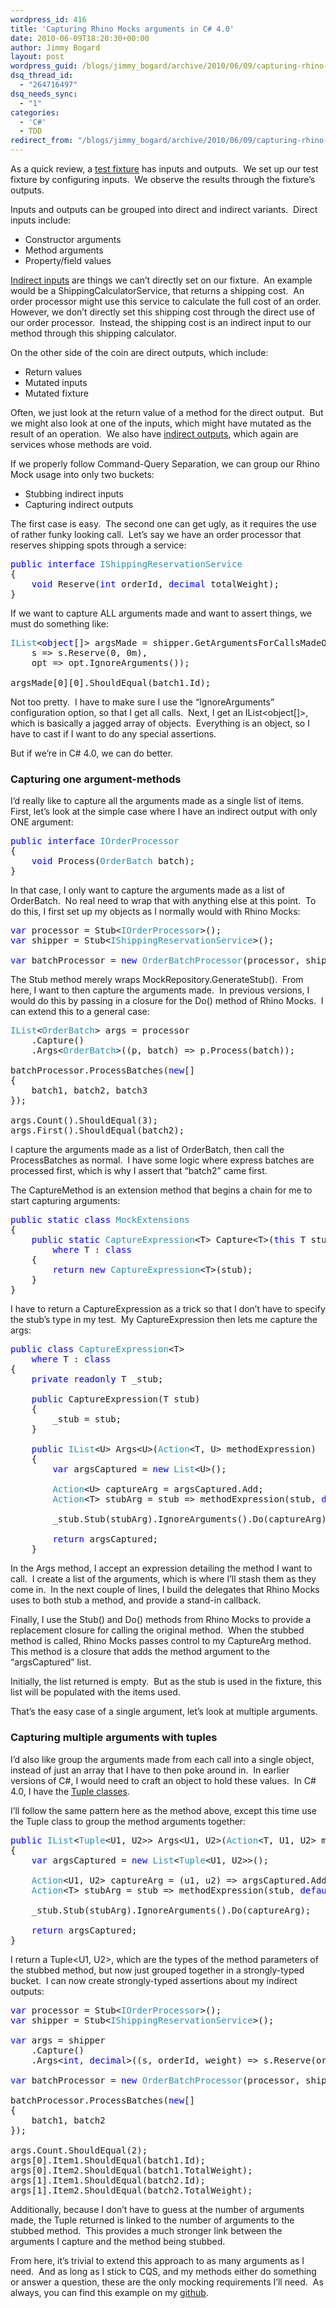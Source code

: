 ```yaml
---
wordpress_id: 416
title: 'Capturing Rhino Mocks arguments in C# 4.0'
date: 2010-06-09T18:20:30+00:00
author: Jimmy Bogard
layout: post
wordpress_guid: /blogs/jimmy_bogard/archive/2010/06/09/capturing-rhino-mocks-arguments-in-c-4-0.aspx
dsq_thread_id:
  - "264716497"
dsq_needs_sync:
  - "1"
categories:
  - 'C#'
  - TDD
redirect_from: "/blogs/jimmy_bogard/archive/2010/06/09/capturing-rhino-mocks-arguments-in-c-4-0.aspx/"
---
```

As a quick review, a [test fixture](http://xunitpatterns.com/test%20fixture%20-%20xUnit.html) has inputs and outputs.&#160; We set up our test fixture by configuring inputs.&#160; We observe the results through the fixture’s outputs.

Inputs and outputs can be grouped into direct and indirect variants.&#160; Direct inputs include:

  * Constructor arguments 
  * Method arguments 
  * Property/field values 

[Indirect inputs](http://xunitpatterns.com/indirect%20input.html) are things we can’t directly set on our fixture.&#160; An example would be a ShippingCalculatorService, that returns a shipping cost.&#160; An order processor might use this service to calculate the full cost of an order.&#160; However, we don’t directly set this shipping cost through the direct use of our order processor.&#160; Instead, the shipping cost is an indirect input to our method through this shipping calculator.

On the other side of the coin are direct outputs, which include:

  * Return values 
  * Mutated inputs 
  * Mutated fixture 

Often, we just look at the return value of a method for the direct output.&#160; But we might also look at one of the inputs, which might have mutated as the result of an operation.&#160; We also have [indirect outputs](http://xunitpatterns.com/indirect%20output.html), which again are services whose methods are void.

If we properly follow Command-Query Separation, we can group our Rhino Mock usage into only two buckets:

  * Stubbing indirect inputs 
  * Capturing indirect outputs 

The first case is easy.&#160; The second one can get ugly, as it requires the use of rather funky looking call.&#160; Let’s say we have an order processor that reserves shipping spots through a service:

<pre><span style="color: blue">public interface </span><span style="color: #2b91af">IShippingReservationService
</span>{
    <span style="color: blue">void </span>Reserve(<span style="color: blue">int </span>orderId, <span style="color: blue">decimal </span>totalWeight);
}</pre>

[](http://11011.net/software/vspaste)

If we want to capture ALL arguments made and want to assert things, we must do something like:

<pre><span style="color: #2b91af">IList</span>&lt;<span style="color: blue">object</span>[]&gt; argsMade = shipper.GetArgumentsForCallsMadeOn(
    s =&gt; s.Reserve(0, 0m), 
    opt =&gt; opt.IgnoreArguments());

argsMade[0][0].ShouldEqual(batch1.Id);</pre>

[](http://11011.net/software/vspaste)

Not too pretty.&#160; I have to make sure I use the “IgnoreArguments” configuration option, so that I get all calls.&#160; Next, I get an IList<object[]>, which is basically a jagged array of objects.&#160; Everything is an object, so I have to cast if I want to do any special assertions.

But if we’re in C# 4.0, we can do better.

### Capturing one argument-methods

I’d really like to capture all the arguments made as a single list of items. First, let’s look at the simple case where I have an indirect output with only ONE argument:

<pre><span style="color: blue">public interface </span><span style="color: #2b91af">IOrderProcessor
</span>{
    <span style="color: blue">void </span>Process(<span style="color: #2b91af">OrderBatch </span>batch);
}</pre>

[](http://11011.net/software/vspaste)

In that case, I only want to capture the arguments made as a list of OrderBatch.&#160; No real need to wrap that with anything else at this point.&#160; To do this, I first set up my objects as I normally would with Rhino Mocks:

<pre><span style="color: blue">var </span>processor = Stub&lt;<span style="color: #2b91af">IOrderProcessor</span>&gt;();
<span style="color: blue">var </span>shipper = Stub&lt;<span style="color: #2b91af">IShippingReservationService</span>&gt;();

<span style="color: blue">var </span>batchProcessor = <span style="color: blue">new </span><span style="color: #2b91af">OrderBatchProcessor</span>(processor, shipper);</pre>

[](http://11011.net/software/vspaste)

The Stub method merely wraps MockRepository.GenerateStub().&#160; From here, I want to then capture the arguments made.&#160; In previous versions, I would do this by passing in a closure for the Do() method of Rhino Mocks.&#160; I can extend this to a general case:

<pre><span style="color: #2b91af">IList</span>&lt;<span style="color: #2b91af">OrderBatch</span>&gt; args = processor
    .Capture()
    .Args&lt;<span style="color: #2b91af">OrderBatch</span>&gt;((p, batch) =&gt; p.Process(batch));

batchProcessor.ProcessBatches(<span style="color: blue">new</span>[]
{
    batch1, batch2, batch3
});

args.Count().ShouldEqual(3);
args.First().ShouldEqual(batch2);</pre>

[](http://11011.net/software/vspaste)

I capture the arguments made as a list of OrderBatch, then call the ProcessBatches as normal.&#160; I have some logic where express batches are processed first, which is why I assert that “batch2” came first.

The CaptureMethod is an extension method that begins a chain for me to start capturing arguments:

<pre><span style="color: blue">public static class </span><span style="color: #2b91af">MockExtensions
</span>{
    <span style="color: blue">public static </span><span style="color: #2b91af">CaptureExpression</span>&lt;T&gt; Capture&lt;T&gt;(<span style="color: blue">this </span>T stub) 
        <span style="color: blue">where </span>T : <span style="color: blue">class
    </span>{
        <span style="color: blue">return new </span><span style="color: #2b91af">CaptureExpression</span>&lt;T&gt;(stub);
    }
}</pre>

[](http://11011.net/software/vspaste)

I have to return a CaptureExpression<T> as a trick so that I don’t have to specify the stub’s type in my test.&#160; My CaptureExpression<T> then lets me capture the args:

<pre><span style="color: blue">public class </span><span style="color: #2b91af">CaptureExpression</span>&lt;T&gt;
    <span style="color: blue">where </span>T : <span style="color: blue">class
</span>{
    <span style="color: blue">private readonly </span>T _stub;

    <span style="color: blue">public </span>CaptureExpression(T stub)
    {
        _stub = stub;
    }

    <span style="color: blue">public </span><span style="color: #2b91af">IList</span>&lt;U&gt; Args&lt;U&gt;(<span style="color: #2b91af">Action</span>&lt;T, U&gt; methodExpression)
    {
        <span style="color: blue">var </span>argsCaptured = <span style="color: blue">new </span><span style="color: #2b91af">List</span>&lt;U&gt;();

        <span style="color: #2b91af">Action</span>&lt;U&gt; captureArg = argsCaptured.Add;
        <span style="color: #2b91af">Action</span>&lt;T&gt; stubArg = stub =&gt; methodExpression(stub, <span style="color: blue">default</span>(U));

        _stub.Stub(stubArg).IgnoreArguments().Do(captureArg);

        <span style="color: blue">return </span>argsCaptured;
    }</pre>

[](http://11011.net/software/vspaste)[](http://11011.net/software/vspaste)

In the Args method, I accept an expression detailing the method I want to call.&#160; I create a list of the arguments, which is where I’ll stash them as they come in.&#160; In the next couple of lines, I build the delegates that Rhino Mocks uses to both stub a method, and provide a stand-in callback.

Finally, I use the Stub() and Do() methods from Rhino Mocks to provide a replacement closure for calling the original method.&#160; When the stubbed method is called, Rhino Mocks passes control to my CaptureArg method.&#160; This method is a closure that adds the method argument to the “argsCaptured” list.

Initially, the list returned is empty.&#160; But as the stub is used in the fixture, this list will be populated with the items used.

That’s the easy case of a single argument, let’s look at multiple arguments.

### Capturing multiple arguments with tuples

I’d also like group the arguments made from each call into a single object, instead of just an array that I have to then poke around in.&#160; In earlier versions of C#, I would need to craft an object to hold these values.&#160; In C# 4.0, I have the [Tuple classes](http://msdn.microsoft.com/en-us/magazine/dd942829.aspx).

I’ll follow the same pattern here as the method above, except this time use the Tuple class to group the method arguments together:

<pre><span style="color: blue">public </span><span style="color: #2b91af">IList</span>&lt;<span style="color: #2b91af">Tuple</span>&lt;U1, U2&gt;&gt; Args&lt;U1, U2&gt;(<span style="color: #2b91af">Action</span>&lt;T, U1, U2&gt; methodExpression)
{
    <span style="color: blue">var </span>argsCaptured = <span style="color: blue">new </span><span style="color: #2b91af">List</span>&lt;<span style="color: #2b91af">Tuple</span>&lt;U1, U2&gt;&gt;();

    <span style="color: #2b91af">Action</span>&lt;U1, U2&gt; captureArg = (u1, u2) =&gt; argsCaptured.Add(<span style="color: #2b91af">Tuple</span>.Create(u1, u2));
    <span style="color: #2b91af">Action</span>&lt;T&gt; stubArg = stub =&gt; methodExpression(stub, <span style="color: blue">default</span>(U1), <span style="color: blue">default</span>(U2));

    _stub.Stub(stubArg).IgnoreArguments().Do(captureArg);

    <span style="color: blue">return </span>argsCaptured;
}</pre>

[](http://11011.net/software/vspaste)

I return a Tuple<U1, U2>, which are the types of the method parameters of the stubbed method, but now just grouped together in a strongly-typed bucket.&#160; I can now create strongly-typed assertions about my indirect outputs:

<pre><span style="color: blue">var </span>processor = Stub&lt;<span style="color: #2b91af">IOrderProcessor</span>&gt;();
<span style="color: blue">var </span>shipper = Stub&lt;<span style="color: #2b91af">IShippingReservationService</span>&gt;();

<span style="color: blue">var </span>args = shipper
    .Capture()
    .Args&lt;<span style="color: blue">int</span>, <span style="color: blue">decimal</span>&gt;((s, orderId, weight) =&gt; s.Reserve(orderId, weight));

<span style="color: blue">var </span>batchProcessor = <span style="color: blue">new </span><span style="color: #2b91af">OrderBatchProcessor</span>(processor, shipper);

batchProcessor.ProcessBatches(<span style="color: blue">new</span>[]
{
    batch1, batch2
});

args.Count.ShouldEqual(2);
args[0].Item1.ShouldEqual(batch1.Id);
args[0].Item2.ShouldEqual(batch1.TotalWeight);
args[1].Item1.ShouldEqual(batch2.Id);
args[1].Item2.ShouldEqual(batch2.TotalWeight);</pre>

[](http://11011.net/software/vspaste)

Additionally, because I don’t have to guess at the number of arguments made, the Tuple returned is linked to the number of arguments to the stubbed method.&#160; This provides a much stronger link between the arguments I capture and the method being stubbed.

From here, it’s trivial to extend this approach to as many arguments as I need.&#160; And as long as I stick to CQS, and my methods either do something or answer a question, these are the only mocking requirements I’ll need.&#160; As always, you can find this example on my [github](https://github.com/jbogard/blogexamples).